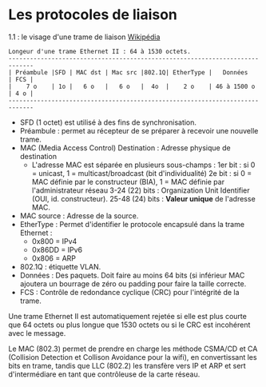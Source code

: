 # Les protocoles de liaison
1.1 : le visage d'une trame de liaison [Wikipédia](https://en.wikipedia.org/wiki/Ethernet_frame)
    
    Longeur d'une trame Ethernet II : 64 à 1530 octets.
    -----------------------------------------------------------------------------
    | Préambule |SFD | MAC dst | Mac src |802.1Q| EtherType |   Données   | FCS |
    |    7 o    | 1o |   6 o   |   6 o   |  4o  |    2 o    | 46 à 1500 o | 4 o |
    -----------------------------------------------------------------------------
    
* SFD (1 octet) est utilisé à des fins de synchronisation.
* Préambule : permet au récepteur de se préparer à recevoir une nouvelle trame.
* MAC (Media Access Control) Destination : Adresse physique de destination
  * L'adresse MAC est séparée en plusieurs sous-champs : 
  1er bit : si 0 = unicast, 1 = multicast/broadcast (bit d'individualité)
  2e bit : si 0 = MAC définie par le constructeur (BIA), 1 = MAC définie par l'administrateur réseau
  3-24 (22) bits : Organization Unit Identifier (OUI, id. constructeur).
  25-48 (24) bits : **Valeur unique** de l'adresse MAC.
* MAC source : Adresse de la source. 
* EtherType : Permet d'identifier le protocole encapsulé dans la trame Ethernet :   
  * 0x800  = IPv4
  * 0x86DD = IPv6
  * 0x806  = ARP
* 802.1Q : étiquette VLAN.
* Données : Des paquets. Doit faire au moins 64 bits (si inférieur MAC ajoutera un bourrage de zéro ou padding pour faire la taille correcte.
* FCS : Contrôle de redondance cyclique (CRC) pour l'intégrité de la trame.

Une trame Ethernet II est automatiquement rejetée si elle est plus courte que 64 octets ou plus longue que 1530 octets ou si le CRC est incohérent avec le message.

Le MAC (802.3) permet de prendre en charge les méthode CSMA/CD et CA (Collision Detection et Collison Avoidance pour la wifi), en convertissant les bits en trame, tandis que LLC (802.2) les transfère vers IP et ARP et sert d'intermédiare en tant que contrôleuse de la carte réseau.
